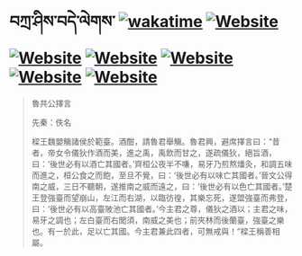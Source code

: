 # བཀྲ་ཤིས་བདེ་ལེགས་	[![wakatime](https://wakatime.com/badge/user/5043ee4a-e361-4607-9d47-d557f2005d05.svg)](https://wakatime.com/@5043ee4a-e361-4607-9d47-d557f2005d05)	[![Website](https://img.shields.io/website?label=&up_color=orange&up_message=Tianchi&url=https%3A%2F%2Fshields.io)](https://tianchi.aliyun.com/home/science/scienceDetail?userId=1095279182618)	[![Website](https://img.shields.io/website?label=&up_color=gay&up_message=Yuque&url=https%3A%2F%2Fshields.io)](https://www.yuque.com/ivanaxu)	[![Website](https://img.shields.io/website?label=&up_color=brown&up_message=Leetcode&url=https%3A%2F%2Fshields.io)](https://leetcode.cn/u/ivanaxu)	[![Website](https://img.shields.io/website?label=&up_color=violet&up_message=AIstudio&url=https%3A%2F%2Fshields.io)](https://aistudio.baidu.com/aistudio/personalcenter/thirdview/979775)	[![Website](https://img.shields.io/website?label=&up_color=red&up_message=Gitee&url=https%3A%2F%2Fshields.io)](https://gitee.com/IvanaXu)	[![Website](https://img.shields.io/website?label=&up_color=yellow&up_message=Monkeytype&url=https%3A%2F%2Fshields.io)](https://monkeytype.com/profile/IvanaXu)
> 魯共公擇言
> 
> 先秦：佚名 
> 
> 樑王魏嬰觴諸侯於範臺。酒酣，請魯君舉觴。魯君興，避席擇言曰：“昔者，帝女令儀狄作酒而美，進之禹，禹飲而甘之，遂疏儀狄，絕旨酒，曰：‘後世必有以酒亡其國者。’齊桓公夜半不嗛，易牙乃煎熬燔灸，和調五味而進之，桓公食之而飽，至旦不覺，曰：‘後世必有以味亡其國者。’晉文公得南之威，三日不聽朝，遂推南之威而遠之，曰：‘後世必有以色亡其國者。’楚王登強臺而望崩山，左江而右湖，以臨彷徨，其樂忘死，遂盟強臺而弗登，曰：‘後世必有以高臺陂池亡其國者。’今主君之尊，儀狄之酒以；主君之味，易牙之調也；左白臺而右閭須，南威之美也；前夾林而後蘭臺，強臺之樂也。有一於此，足以亡其國。今主君兼此四者，可無戒與！”樑王稱善相屬。
>
